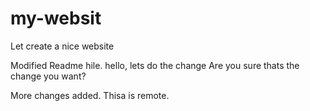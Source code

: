 # my-websit

Let create a nice website

Modified Readme hile.
hello, lets do the change Are you sure thats the change you want?

More changes added. Thisa is remote.
